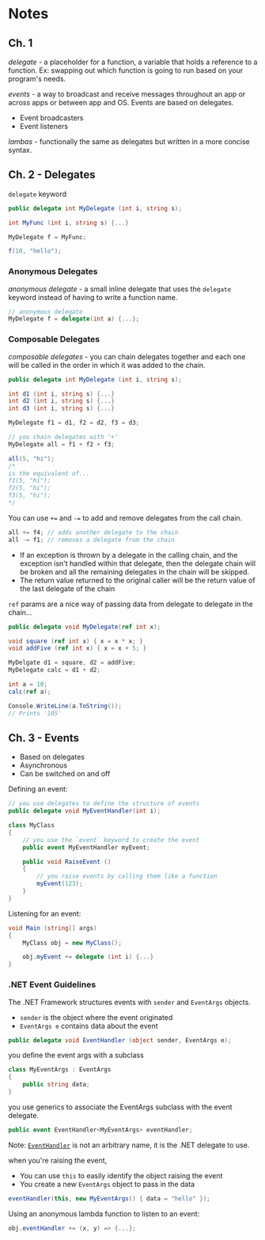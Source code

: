 
# Notes

## Ch. 1

_delegate_ - a placeholder for a function, a variable that holds a reference to a function. Ex: swapping out which function is going to run based on your program's needs. 

_events_ - a way to broadcast and receive messages throughout an app or across apps or between app and OS. Events are based on delegates. 

- Event broadcasters
- Event listeners

_lambas_ - functionally the same as delegates but written in a more concise syntax. 

## Ch. 2 - Delegates

`delegate` keyword

```C#
public delegate int MyDelegate (int i, string s);

int MyFunc (int i, string s) {...}

MyDelegate f = MyFunc;

f(10, "hello");
```

### Anonymous Delegates

_anonymous delegate_ - a small inline delegate that uses the `delegate` keyword instead of having to write a function name.

```C#
// anonymous delegate
MyDelegate f = delegate(int a) {...};
```

### Composable Delegates

_composable delegates_ - you can chain delegates together and each one will be called in the order in which it was added to the chain. 

```C#
public delegate int MyDelegate (int i, string s);

int d1 (int i, string s) {...}
int d2 (int i, string s) {...}
int d3 (int i, string s) {...}

MyDelegate f1 = d1, f2 = d2, f3 = d3;

// you chain delegates with '+'
MyDelegate all = f1 + f2 + f3;

all(5, "hi");
/*
is the equivalent of...
f1(5, "hi");
f2(5, "hi");
f3(5, "hi");
*/
```

You can use `+=` and `-=` to add and remove delegates from the call chain.

```C#
all += f4; // adds another delegate to the chain
all -= f1; // removes a delegate from the chain
```

* If an exception is thrown by a delegate in the calling chain, and the exception isn't handled within that delegate, then the delegate chain will be broken and all the remaining delegates in the chain will be skipped. 
* The return value returned to the original caller will be the return value of the last delegate of the chain

`ref` params are a nice way of passing data from delegate to delegate in the chain...

```C#
public delegate void MyDelegate(ref int x);

void square (ref int x) { x = x * x; }
void addFive (ref int x) { x = x + 5; }

MyDelgate d1 = square, d2 = addFive;
MyDelegate calc = d1 + d2;

int a = 10;
calc(ref a);

Console.WriteLine(a.ToString());
// Prints '105'
```

## Ch. 3 - Events

* Based on delegates
* Asynchronous
* Can be switched on and off

Defining an event:

```C#
// you use delegates to define the structure of events
public delegate void MyEventHandler(int i);

class MyClass 
{
	// you use the `event` keyword to create the event
	public event MyEventHandler myEvent;

	public void RaiseEvent () 
	{
		// you raise events by calling them like a function
		myEvent(123);
	}
}
```

Listening for an event:

```C#
void Main (string[] args) 
{
	MyClass obj = new MyClass();

	obj.myEvent += delegate (int i) {...}
}
```

### .NET Event Guidelines

The .NET Framework structures events with `sender` and `EventArgs` objects.

* `sender` is the object where the event originated
* `EventArgs e` contains data about the event 

```C#
public delegate void EventHandler (object sender, EventArgs e);
```

you define the event args with a subclass

```C#
class MyEventArgs : EventArgs
{
	public string data;
}
```

you use generics to associate the EventArgs subclass with the event delegate. 

```C#
public event EventHandler<MyEventArgs> eventHandler;
```

Note: [`EventHandler`](https://learn.microsoft.com/en-us/dotnet/api/system.eventhandler?view=net-8.0) is not an arbitrary name, it is the .NET delegate to use.

when you're raising the event, 

* You can use `this` to easily identify the object raising the event
* You create a new `EventArgs` object to pass in the data

```C#
eventHandler(this, new MyEventArgs() { data = "hello" });
```



Using an anonymous lambda function to listen to an event:

```C#
obj.eventHandler += (x, y) => {...};
```